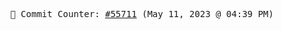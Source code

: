 <p align="center">
    <samp>
        📮 Commit Counter: <a href="https://github.com/Javascript-void0/Javascript-void0/commits/main">#55711</a> (May 11, 2023 @ 04:39 PM)
    </samp>
</p>